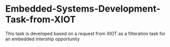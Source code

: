 # Embedded-Systems-Development-Task-from-XIOT
This task is developed based on a request from XIOT as a filteration task for an embedded intership opportunity
